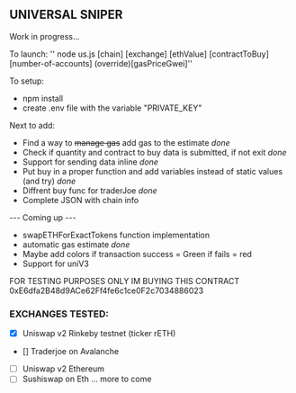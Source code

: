 ## UNIVERSAL SNIPER 

Work in progress...

To launch:
'' node us.js [chain] [exchange] [ethValue] [contractToBuy] [number-of-accounts] (override)[gasPriceGwei]''

To setup:
- npm install
- create .env file with the variable "PRIVATE_KEY"

Next to add:
- Find a way to ~~manage gas~~ add gas to the estimate *done*
- Check if quantity and contract to buy data is submitted, if not exit *done*
- Support for sending data inline *done*
- Put buy in a proper function and add variables instead of static values (and try) *done*
- Diffrent buy func for traderJoe *done*
- Complete JSON with chain info

--- Coming up ---
- swapETHForExactTokens function implementation
- automatic gas estimate *done*
- Maybe add colors if transaction success = Green if fails = red
- Support for uniV3

FOR TESTING PURPOSES ONLY IM BUYING THIS CONTRACT
0xE6dfa2B48d9ACe62Ff4fe6c1ce0F2c7034886023

### EXCHANGES TESTED:
- [x] Uniswap v2 Rinkeby testnet (ticker rETH)
- [] Traderjoe on Avalanche
- [ ] Uniswap v2 Ethereum
- [ ] Sushiswap on Eth
... more to come